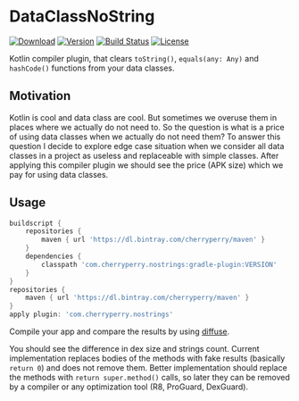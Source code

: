 # DataClassNoString

[![Download](https://api.bintray.com/packages/cherryperry/maven/DataClassNoString/images/download.svg)](https://bintray.com/cherryperry/maven/DataClassNoString/_latestVersion)
[![Version](https://img.shields.io/github/v/release/CherryPerry/DataClassNoString)](https://github.com/CherryPerry/DataClassNoString/releases)
[![Build Status](https://github.com/CherryPerry/DataClassNoString/workflows/Build/badge.svg?branch=master)](https://github.com/CherryPerry/DataClassNoString/actions)
[![License](https://img.shields.io/badge/Licence-MIT-blue)](https://github.com/badoo/Reaktive/blob/master/LICENSE)

Kotlin compiler plugin, that clears `toString()`, `equals(any: Any)` and `hashCode()` functions from your data classes.

## Motivation

Kotlin is cool and data class are cool. But sometimes we overuse them in places where we actually do not need to. So the
question is what is a price of using data classes when we actually do not need them? To answer this question I decide to
explore edge case situation when we consider all data classes in a project as useless and replaceable with simple
classes. After applying this compiler plugin we should see the price (APK size) which we pay for using data classes.

## Usage

```groovy
buildscript {
    repositories {
        maven { url 'https://dl.bintray.com/cherryperry/maven' }
    }
    dependencies {
        classpath 'com.cherryperry.nostrings:gradle-plugin:VERSION'
    }
}
repositories {
    maven { url 'https://dl.bintray.com/cherryperry/maven' }
}
apply plugin: 'com.cherryperry.nostrings'
```

Compile your app and compare the results by using [diffuse](https://github.com/JakeWharton/diffuse).

You should see the difference in dex size and strings count. Current implementation replaces bodies of the methods with
fake results (basically `return 0`)
and does not remove them. Better implementation should replace the methods with `return super.method()` calls, so later
they can be removed by a compiler or any optimization tool (R8, ProGuard, DexGuard).
